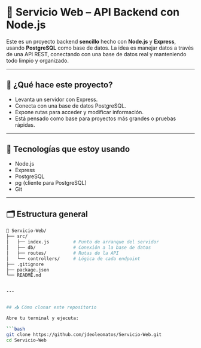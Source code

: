# 🚀 Servicio Web – API Backend con Node.js

Este es un proyecto backend **sencillo** hecho con **Node.js** y **Express**, usando **PostgreSQL** como base de datos. La idea es manejar datos a través de una API REST, conectando con una base de datos real y manteniendo todo limpio y organizado.

---

## 🧠 ¿Qué hace este proyecto?

- Levanta un servidor con Express.
- Conecta con una base de datos PostgreSQL.
- Expone rutas para acceder y modificar información.
- Está pensado como base para proyectos más grandes o pruebas rápidas.

---

## 🧰 Tecnologías que estoy usando

- Node.js
- Express
- PostgreSQL
- pg (cliente para PostgreSQL)
- Git

---

## 🗂 Estructura general

```bash
📁 Servicio-Web/
├── src/
│   ├── index.js         # Punto de arranque del servidor
│   ├── db/              # Conexión a la base de datos
│   ├── routes/          # Rutas de la API
│   └── controllers/     # Lógica de cada endpoint
├── .gitignore
├── package.json
└── README.md


---


## 📥 Cómo clonar este repositorio

Abre tu terminal y ejecuta:

```bash
git clone https://github.com/jdeoleomatos/Servicio-Web.git
cd Servicio-Web
